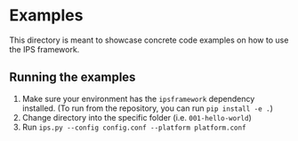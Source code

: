 # Examples

This directory is meant to showcase concrete code examples on how to use the IPS framework.

## Running the examples

1) Make sure your environment has the `ipsframework` dependency installed. (To run from the repository, you can run `pip install -e .`)
2) Change directory into the specific folder (i.e. `001-hello-world`)
3) Run `ips.py --config config.conf --platform platform.conf`
